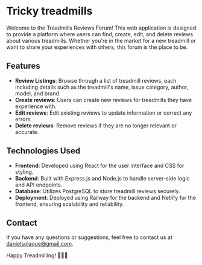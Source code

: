 # Tricky treadmills

Welcome to the Treadmills Reviews Forum! This web application is designed to provide a platform where users can find, create, edit, and delete reviews about various treadmills. Whether you're in the market for a new treadmill or want to share your experiences with others, this forum is the place to be.

## Features

- **Review Listings**: Browse through a list of treadmill reviews, each including details such as the treadmill's name, issue category, author, model, and brand.
- **Create reviews**: Users can create new reviews for treadmills they have experience with.
- **Edit reviews**: Edit existing reviews to update information or correct any errors.
- **Delete reviews**: Remove reviews if they are no longer relevant or accurate.

## Technologies Used

- **Frontend**: Developed using React for the user interface and CSS for styling.
- **Backend**: Built with Express.js and Node.js to handle server-side logic and API endpoints.
- **Database**: Utilizes PostgreSQL to store treadmill reviews securely.
- **Deployment**: Deployed using Railway for the backend and Netlify for the frontend, ensuring scalability and reliability.

## Contact

If you have any questions or suggestions, feel free to contact us at [danielsolaque@gmail.com](mailto:danielsolaque@gmail.com).

Happy Treadmilling! 🏃‍♂️💨
